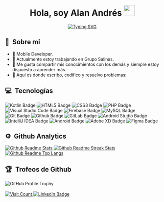 <h1 align="center"><b>Hola, soy Alan Andrés&nbsp;</b><img src="https://media.giphy.com/media/hvRJCLFzcasrR4ia7z/giphy.gif" width="35"></img> </h1>

<p align="center">
    <a href="https://git.io/typing-svg"><img src="https://readme-typing-svg.herokuapp.com?font=Courier+Prime&size=35&pause=1000&width=450&lines=Desarrollador+Android+" alt="Typing SVG" /></a>
</p>


<div>
    <h2>💫 &nbsp;Sobre mi</h2>
</div>

<ul>
    <li>📲 Mobile Developer.</li>
    <li>🔭 Actualmente estoy trabajando en Grupo Salinas.</li>
    <li>🌱 Me gusta compartir mis conocimientos con los demás y siempre estoy dispuesto a aprender más.</li>
    <li>💪 Aquí es donde escribo, codifico y resuelvo problemas:</li>
</ul>

<h2>💻 &nbsp;Tecnologías</h2>

<div id="badges">
    <img src="https://img.shields.io/badge/kotlin-%237F52FF.svg?style=for-the-badge&logo=kotlin&logoColor=white" alt="Kotlin Badge">
    <img src="https://img.shields.io/badge/html5-%23E34F26.svg?style=for-the-badge&logo=html5&logoColor=white" alt="HTML5 Badge">
    <img src="https://img.shields.io/badge/css3-%231572B6.svg?style=for-the-badge&logo=css3&logoColor=white" alt="CSS3 Badge">
    <img src="https://img.shields.io/badge/php-%23777BB4.svg?style=for-the-badge&logo=php&logoColor=white" alt="PHP Badge">
    <img src="https://img.shields.io/badge/Visual%20Studio%20Code-0078d7.svg?style=for-the-badge&logo=visual-studio-code&logoColor=white" alt="Visual Studio Code Badge">
    <img src="https://img.shields.io/badge/firebase-a08021?style=for-the-badge&logo=firebase&logoColor=ffcd34" alt="Firebase Badge">
    <img src="https://img.shields.io/badge/mysql-4479A1.svg?style=for-the-badge&logo=mysql&logoColor=white" alt="MySQL Badge">
    <img src="https://img.shields.io/badge/git-%23F05033.svg?style=for-the-badge&logo=git&logoColor=white" alt="Git Badge">
    <img src="https://img.shields.io/badge/github-%23121011.svg?style=for-the-badge&logo=github&logoColor=white" alt="Github Badge">
    <img src="https://img.shields.io/badge/gitlab-%23181717.svg?style=for-the-badge&logo=gitlab&logoColor=white" alt="GitLab Badge">
    <img src="https://img.shields.io/badge/android%20studio-346ac1?style=for-the-badge&logo=android%20studio&logoColor=white" alt="Android Studio Badge">
    <img src="https://img.shields.io/badge/IntelliJIDEA-000000.svg?style=for-the-badge&logo=intellij-idea&logoColor=white" alt="IntelliJ IDEA Badge">
    <img src="https://img.shields.io/badge/Android-3DDC84?style=for-the-badge&logo=android&logoColor=white" alt="Android Badge">
    <img src="https://img.shields.io/badge/Adobe%20XD-470137?style=for-the-badge&logo=Adobe%20XD&logoColor=#FF61F6" alt="Adobe XD Badge">
    <img src="https://img.shields.io/badge/figma-%23F24E1E.svg?style=for-the-badge&logo=figma&logoColor=white" alt="Figma Badge">
</div>

<h2>⚙️ &nbsp;Github Analytics</h2>

<div>
    <a href="https://github.com/AlanRH14">
        <img src="https://github-readme-stats.vercel.app/api?username=AlanRH14&show_icons=true&show_icons=true&title_color=42A5F5&icon_color=808080&text_color=FFFFFF&include_all_commits=true&theme=dark&custom_title=Alan%20Andres%20GitHub%20Stats" alt="Github Readme Stats">
        <img src="https://streak-stats.demolab.com/?user=AlanRH14&fire=42A5F5&ring=42A5F5&currStreakLabel=42A5F5&theme=dark&locale=es" alt="Github Readme Streak Stats">
        <img src="https://github-readme-stats.vercel.app/api/top-langs/?username=AlanRH14&layout=compact&langs_count=8&title_color=42A5F5&theme=dark&locale=es" alt="Github Readme Top Langs">
    </a>
</div>

<h2>🏆 &nbsp;Trofeos de Github</h2>

<div>
    <img src="https://github-profile-trophy.vercel.app/?username=AlanRH14&theme=darkhub" alt="GitHub Profile Trophy">
</div>

<br>

<div>
    <a href="https://github.com/AlanRH14">
        <img src="https://visitcount.itsvg.in/api?id=AlanRH14&label=Profile%20Views&color=12&icon=8&pretty=true" alt="Visit Count">
    </a>
    <a href="https://linkedin.com/in/alan-andres-rh-073119190">
        <img src="https://img.shields.io/badge/linkedin-%230077B5.svg?style=for-the-badge&logo=linkedin&logoColor=white" alt="LinkedIn Badge">
    </a>
</div>
